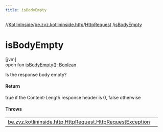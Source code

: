 ```yaml
---
title: isBodyEmpty
---
```

//[KotlinInside](../../../index.html)/[be.zvz.kotlininside.http](../index.html)/[HttpRequest](index.html)
/[isBodyEmpty](is-body-empty.html)

# isBodyEmpty

[jvm]\
open
fun [isBodyEmpty](is-body-empty.html)(): [Boolean](https://kotlinlang.org/api/latest/jvm/stdlib/kotlin/-boolean/index.html)

Is the response body empty?

#### Return

true if the Content-Length response header is 0, false otherwise

#### Throws

| | |
|---|---|
| [be.zvz.kotlininside.http.HttpRequest.HttpRequestException](-http-request-exception/index.html) |  |



